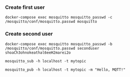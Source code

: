 ### Create first user
```
docker-compose exec mosquitto mosquitto_passwd -c /mosquitto/conf/mosquitto.passwd mosquitto
```

### Create second user
```
docker-compose exec mosquitto mosquitto_passwd -b /mosquitto/conf/mosquitto.passwd seconduser shoaCh3ohnokeathal6eeH2marei2o
```

```
mosquitto_sub -h localhost -t mytopic
```

```
mosquitto_pub -h localhost -t mytopic -m "Hello, MQTT!"
```
